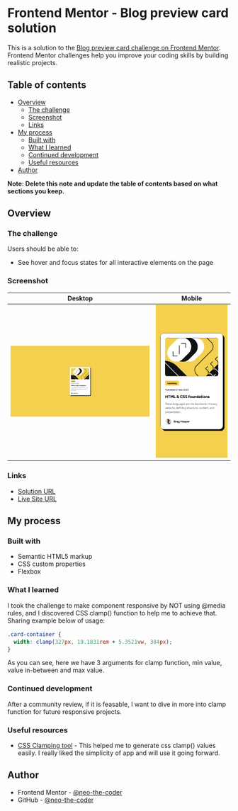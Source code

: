 # Frontend Mentor - Blog preview card solution

This is a solution to the [Blog preview card challenge on Frontend Mentor](https://www.frontendmentor.io/challenges/blog-preview-card-ckPaj01IcS). Frontend Mentor challenges help you improve your coding skills by building realistic projects. 

## Table of contents

- [Overview](#overview)
  - [The challenge](#the-challenge)
  - [Screenshot](#screenshot)
  - [Links](#links)
- [My process](#my-process)
  - [Built with](#built-with)
  - [What I learned](#what-i-learned)
  - [Continued development](#continued-development)
  - [Useful resources](#useful-resources)
- [Author](#author)

**Note: Delete this note and update the table of contents based on what sections you keep.**

## Overview

### The challenge

Users should be able to:

- See hover and focus states for all interactive elements on the page

### Screenshot

Desktop             |  Mobile
:------------------:|:-------------------:
![Screenshot.png](./Screenshot.png)  |  ![Screenshot mobile.png](./Screenshot_mobile.png)

### Links

- [Solution URL](https://github.com/neo-the-coder/frontendmentor/tree/main/blog-preview-card-main)
- [Live Site URL](https://neo-the-coder.github.io/frontendmentor/blog-preview-card-main)

## My process

### Built with

- Semantic HTML5 markup
- CSS custom properties
- Flexbox

### What I learned

I took the challenge to make component responsive by NOT using @media rules, and I discovered CSS clamp() function to help me to achieve that. Sharing example below of usage:

```css
.card-container {
  width: clamp(327px, 19.1831rem + 5.3521vw, 384px);
}
```

As you can see, here we have 3 arguments for clamp function, min value, value in-between and max value.

### Continued development

After a community review, if it is feasable, I want to dive in more into clamp function for future responsive projects. 

### Useful resources

- [CSS Clamping tool](https://clamp.font-size.app/) - This helped me to generate css clamp() values easily. I really liked the simplicity of app and will use it going forward.

## Author

- Frontend Mentor - [@neo-the-coder](https://www.frontendmentor.io/profile/neo-the-coder)
- GitHub - [@neo-the-coder](https://github.com/neo-the-coder)
